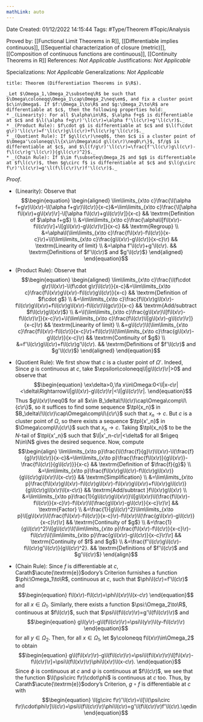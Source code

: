 ```yaml
---
mathLink: auto
---
```


<div class="topSpace"></div>

Date Created: 01/12/2022 14:15:44
Tags: #Type/Theorem #Topic/Analysis

Proved by: [[Functional Limit Theorems in R]], [[Differentiable implies continuous]], [[Sequential characterization of closure (metric)]], [[Composition of continuous functions are continuous]], [[Continuity Theorems in R]]
References: _Not Applicable_
Justifications: _Not Applicable_

Specializations: _Not Applicable_
Generalizations: _Not Applicable_

``` ad-Theorem
title: Theorem (Differentiation Theorems in $\R$).

_Let $\Omega_1,\Omega_2\subseteq\R$ be such that $\Omega\coloneqq\Omega_1\cap\Omega_2\neq\em$, and fix a cluster point $c\in\Omega$. If $f:\Omega_1\to\R$ and $g:\Omega_2\to\R$ are differentiable at $c$, then the following properties hold:_
* _(Linearity): For all $\alpha\in\R$, $\alpha f+g$ is differentiable at $c$ and $\l(\alpha f+g\r)'\l(c\r)=\alpha f'\l(c\r)+g'\l(c\r)$._
* _(Product Rule): $f\cdot g$ is differentiable at $c$ and $\l(f\cdot g\r)'\l(c\r)=f'\l(c\r)g\l(c\r)+f\l(c\r)g'\l(c\r)$._
* _(Quotient Rule): If $g\l(c\r)\neq0$, then $c$ is a cluster point of $\Omega'\coloneqq\l\{x\in\Omega\mid g\l(x\r)\neq0\r\}$, $f/g$ is differentiable at $c$, and $\l(f/g\r)'\l(c\r)=\frac{f'\l(c\r)g\l(c\r)-f\l(c\r)g'\l(c\r)}{g\l(c\r)^2}$._
* _(Chain Rule): If $\im f\subseteq\Omega_2$ and $g$ is differentiable at $f\l(c\r)$, then $g\circ f$ is differentiable at $c$ and $\l(g\circ f\r)'\l(c\r)=g'\l(f\l(c\r)\r)f'\l(c\r)$._

```

_Proof_.
* (Linearity): Observe that
$$\begin{equation}
    \begin{aligned}
        \lim\limits_{x\to c}\frac{\l(\alpha f+g\r)\l(x\r)-\l(\alpha f+g\r)\l(c\r)}{x-c}&=\lim\limits_{x\to c}\frac{\l[\alpha f\l(x\r)+g\l(x\r)\r]-\l[\alpha f\l(c\r)+g\l(c\r)\r]}{x-c} && \textrm{Definition of $\alpha f+g$} \\
        &=\lim\limits_{x\to c}\frac{\alpha\l[f\l(x\r)-f\l(c\r)\r]+\l[g\l(x\r)-g\l(c\r)\r]}{x-c} && \textrm{Regroup} \\
        &=\alpha\l(\lim\limits_{x\to c}\frac{f\l(x\r)-f\l(c\r)}{x-c}\r)+\l(\lim\limits_{x\to c}\frac{g\l(x\r)-g\l(c\r)}{x-c}\r) && \textrm{Linearity of limit} \\
        &=\alpha f'\l(c\r)+g'\l(c\r). && \textrm{Definitions of $f'\l(c\r)$ and $g'\l(c\r)$}
    \end{aligned}
\end{equation}$$

* (Product Rule): Observe that
$$\begin{equation}
    \begin{aligned}
        \lim\limits_{x\to c}\frac{\l(f\cdot g\r)\l(x\r)-\l(f\cdot g\r)\l(c\r)}{x-c}&=\lim\limits_{x\to c}\frac{f\l(x\r)g\l(x\r)-f\l(c\r)g\l(c\r)}{x-c} && \textrm{Definition of $f\cdot g$} \\
        &=\lim\limits_{x\to c}\frac{f\l(x\r)g\l(x\r)-f\l(c\r)g\l(x\r)+f\l(c\r)g\l(x\r)-f\l(c\r)\l(gc\r)}{x-c} && \textrm{Add/subtract $f\l(c\r)g\l(x\r)$} \\
        &=\l(\lim\limits_{x\to c}\frac{g\l(x\r)\l[f\l(x\r)-f\l(c\r)\r]}{x-c}\r)+\l(\lim\limits_{x\to c}\frac{f\l(c\r)\l[g\l(x\r)-g\l(c\r)\r]}{x-c}\r) && \textrm{Linearity of limit} \\
        &=g\l(c\r)\l(\lim\limits_{x\to c}\frac{f\l(x\r)-f\l(c\r)}{x-c}\r)+f\l(c\r)\l(\lim\limits_{x\to c}\frac{g\l(x\r)-g\l(c\r)}{x-c}\r) && \textrm{Continuity of $g$} \\
        &=f'\l(c\r)g\l(c\r)+f\l(c\r)g'\l(c\r). && \textrm{Definitions of $f'\l(c\r)$ and $g'\l(c\r)$}
    \end{aligned}
\end{equation}$$
* (Quotient Rule): We first show that $c$ is a cluster point of $\Omega'$. Indeed, Since $g$ is continuous at $c$, take $\epsilon\coloneqq\l|g\l(c\r)\r|>0$ and observe that
$$\begin{equation}
    \ex\delta>0,\fa x\in\Omega:0<\l|x-c\r|<\delta\Rightarrow\l|g\l(x\r)-g\l(c\r)\r|<\l|g\l(c\r)\r|.
\end{equation}$$
Thus $g\l(x\r)\neq0$ for all $x\in B_\delta\!\l(c\r)\cap\Omega\comp\l\{c\r\}$, so it suffices to find some sequence $\tpl{x_n}$ in $B_\delta\!\l(c\r)\cap\Omega\comp\l\{c\r\}$ such that $x_n\to c$. But $c$ is a cluster point of $\Omega$, so there exists a sequence $\tpl{x'_n}$ in $\Omega\comp\l\{c\r\}$ such that $x_n\to c$. Taking $\tpl{x_n}$ to be the $N$-tail of $\tpl{x'_n}$ such that $\l|x'_n-c\r|<\delta$ for all $n\geq N\in\N$ gives the desired sequence. Now, compute
$$\begin{align}
    \lim\limits_{x\to p}\frac{\l(\frac{f}{g}\r)\l(x\r)-\l(\frac{f}{g}\r)\l(c\r)}{x-c}&=\lim\limits_{x\to p}\frac{\frac{f\l(x\r)}{g\l(x\r)}-\frac{f\l(c\r)}{g\l(c\r)}}{x-c} && \textrm{Definition of $\frac{f}{g}$} \\
    &=\lim\limits_{x\to p}\frac{f\l(x\r)g\l(c\r)-f\l(c\r)g\l(x\r)}{g\l(c\r)g\l(x\r)\l(x-c\r)} && \textrm{Simplification} \\
    &=\lim\limits_{x\to p}\frac{f\l(x\r)g\l(x\r)-f\l(c\r)g\l(x\r)-f\l(x\r)g\l(x\r)+f\l(x\r)g\l(c\r)}{g\l(c\r)g\l(x\r)\l(x-c\r)} && \textrm{Add/subtract }f\l(x\r)g\l(x\r) \\
    &=\lim\limits_{x\to p}\frac{1}{g\l(c\r)g\l(x\r)}\l[g\l(x\r)\l(\frac{f\l(x\r)-f\l(c\r)}{x-c}\r)-f\l(x\r)\l(\frac{g\l(x\r)-g\l(c\r)}{x-c}\r)\r] && \textrm{Factor} \\
    &=\frac{1}{g\l(c\r)^2}\lim\limits_{x\to p}\l[g\l(x\r)\l(\frac{f\l(x\r)-f\l(c\r)}{x-c}\r)-f\l(x\r)\l(\frac{g\l(x\r)-g\l(c\r)}{x-c}\r)\r] && \textrm{Continuity of $g$} \\
    &=\frac{1}{g\l(c\r)^2}\l[g\l(c\r)\l(\lim\limits_{x\to p}\frac{f\l(x\r)-f\l(c\r)}{x-c}\r)-f\l(c\r)\l(\lim\limits_{x\to p}\frac{g\l(x\r)-g\l(c\r)}{x-c}\r)\r] && \textrm{Continuity of $f$ and $g$} \\
    &=\frac{f'\l(c\r)g\l(c\r)-f\l(c\r)g'\l(c\r)}{g\l(c\r)^2}. && \textrm{Definitions of $f'\l(c\r)$ and $g'\l(c\r)$}
\end{align}$$
* (Chain Rule): Since $f$ is differentiable at $c$, Carath$\acute{\textrm{e}}$odory$\textrm{'}$s Criterion furnishes a function $\phi:\Omega_1\to\R$, continuous at $c$, such that $\phi\l(c\r)=f'\l(c\r)$ and
$$\begin{equation}
    f\l(x\r)-f\l(c\r)=\phi\l(x\r)\l(x-c\r)
\end{equation}$$
for all $x\in\Omega_1$. Similarly, there exists a function $\psi:\Omega_2\to\R$, continuous at $f\l(c\r)$, such that $\psi\l(f\l(c\r)\r)=g'\l(f\l(c\r)\r)$ and
$$\begin{equation}
    g\l(y\r)-g\l(f\l(c\r)\r)=\psi\l(y\r)\l(y-f\l(c\r)\r)
\end{equation}$$
for all $y\in\Omega_2$. Then, for all $x\in\Omega_1$, let $y\coloneqq f\l(x\r)\in\Omega_2$ to obtain
$$\begin{equation}
    g\l(f\l(x\r)\r)-g\l(f\l(c\r)\r)=\psi\l(f\l(x\r)\r)\l[f\l(x\r)-f\l(c\r)\r]=\psi\l(f\l(x\r)\r)\phi\l(x\r)\l(x-c\r).
\end{equation}$$
Since $\phi$ is continuous at $c$ and $\psi$ is continuous at $f\l(c\r)$, we see that the function $\l(\psi\circ f\r)\cdot\phi$ is continuous at $c$ too. Thus, by Carath$\acute{\textrm{e}}$odory$\textrm{'}$s Criterion, $g\circ f$ is differentiable at $c$ with
$$\begin{equation}
    \l(g\circ f\r)'\l(c\r)=\l[\l(\psi\circ f\r)\cdot\phi\r]\l(c\r)=\psi\l(f\l(c\r)\r)\phi\l(c\r)=g'\l(f\l(c\r)\r)f'\l(c\r).\qedin
\end{equation}$$
